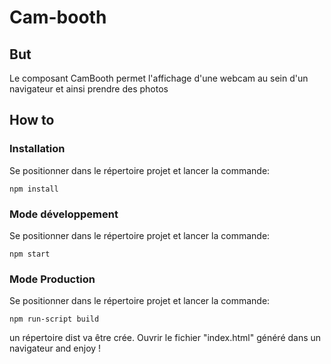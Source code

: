 # Cam-booth

## But

Le composant CamBooth permet l'affichage d'une webcam au sein d'un navigateur et ainsi prendre des photos

## How to

### Installation

Se positionner dans le répertoire projet et lancer la commande: 

```
npm install
```

### Mode développement

Se positionner dans le répertoire projet et lancer la commande: 

```
npm start
```

### Mode Production

Se positionner dans le répertoire projet et lancer la commande: 

```
npm run-script build
```

un répertoire dist va être crée. Ouvrir le fichier "index.html" généré dans un navigateur and enjoy !

